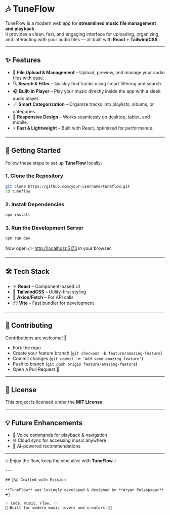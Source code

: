 # 🎶 TuneFlow

TuneFlow is a modern web app for **streamlined music file management and playback**.  
It provides a clean, fast, and engaging interface for uploading, organizing, and interacting with your audio files — all built with **React + TailwindCSS**.  

---

## ✨ Features

- 📂 **File Upload & Management** – Upload, preview, and manage your audio files with ease.  
- 🔍 **Search & Filter** – Quickly find tracks using smart filtering and search.  
- 🎧 **Built-in Player** – Play your music directly inside the app with a sleek audio player.  
- 🪄 **Smart Categorization** – Organize tracks into playlists, albums, or categories.  
- 📱 **Responsive Design** – Works seamlessly on desktop, tablet, and mobile.  
- ⚡ **Fast & Lightweight** – Built with React, optimized for performance.  

---

## 🚀 Getting Started

Follow these steps to set up **TuneFlow** locally:  

### 1. Clone the Repository  
```bash
git clone https://github.com/your-username/tuneflow.git
cd tuneflow
````

### 2. Install Dependencies

```bash
npm install
```

### 3. Run the Development Server

```bash
npm run dev
```

Now open 👉 [http://localhost:5173](http://localhost:5173) in your browser.

---

## 🛠️ Tech Stack

* ⚛️ **React** – Component-based UI
* 🎨 **TailwindCSS** – Utility-first styling
* 🔄 **Axios/Fetch** – For API calls
* 📦 **Vite** – Fast bundler for development

---

## 🤝 Contributing

Contributions are welcome! 🙌

* Fork the repo
* Create your feature branch (`git checkout -b feature/amazing-feature`)
* Commit changes (`git commit -m 'Add some amazing feature'`)
* Push to branch (`git push origin feature/amazing-feature`)
* Open a Pull Request 🚀

---

## 📜 License

This project is licensed under the **MIT License**.

---

## 💡 Future Enhancements

* 🎤 Voice commands for playback & navigation
* 🌐 Cloud sync for accessing music anywhere
* 🧠 AI-powered recommendations

---

🔥 Enjoy the flow, keep the vibe alive with **TuneFlow** 🎶

```
---

## 🎨💻 Crafted with Passion

**TuneFlow** was lovingly developed & designed by **Aryan Palaspagar** ❤️🎵  

✨ Code. Music. Flow. ✨  
🚀 Built for modern music lovers and creators 🎶🌌
